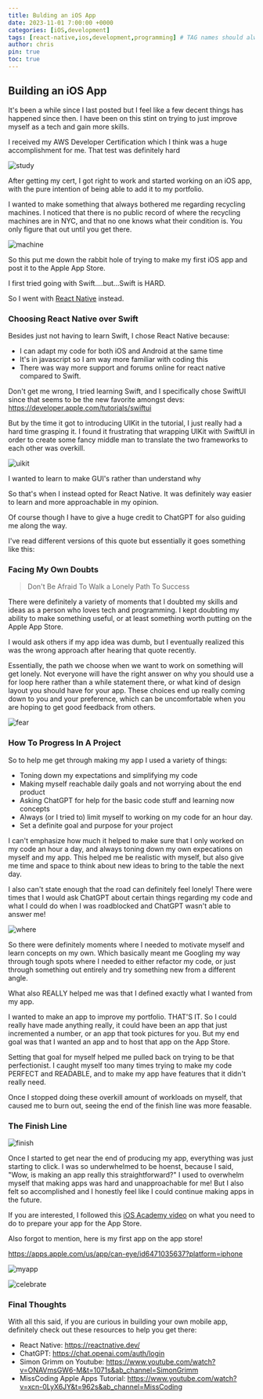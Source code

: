 ```yaml
---
title: Bulding an iOS App
date: 2023-11-01 7:00:00 +0000
categories: [iOS,development]
tags: [react-native,ios,development,programming] # TAG names should always be lowercase
author: chris
pin: true
toc: true
---
```



## Building an iOS App

It's been a while since I last posted but I feel like a few decent things has happened since then. I have been on this stint on trying to just improve myself as a tech and gain more skills.

I received my AWS Developer Certification which I think was a huge accomplishment for me. That test was definitely hard

![study](https://media.giphy.com/media/v1.Y2lkPTc5MGI3NjExYWtnYWwxazA2a2tqeTFxMjJveTIyZXU1cmpua3kyaGtzNmRrODRtcSZlcD12MV9pbnRlcm5hbF9naWZfYnlfaWQmY3Q9Zw/IPbS5R4fSUl5S/giphy.gif)

After getting my cert, I got right to work and started working on an iOS app, with the pure intention of being able to add it to my portfolio.

I wanted to make something that always bothered me regarding recycling machines. I noticed that there is no public record of where the recycling machines are in NYC, and that no one knows what their condition is. You only figure that out until you get there.

![machine](https://resource-recycling.com/plastics/wp-content/uploads/sites/4/2020/08/reverse-vending-machine-20200825-By-Karen-McFarland-Editorial-Use-Only-shutterstock_1457376479-web-1024x683.jpg)

So this put me down the rabbit hole of trying to make my first iOS app and post it to the Apple App Store.

I first tried going with Swift....but...Swift is HARD.

So I went with [React Native](https://reactnative.dev/) instead.

### Choosing React Native over Swift

Besides just not having to learn Swift, I chose React Native because:

- I can adapt my code for both iOS and Android at the same time
- It's in javascript so I am way more familiar with coding this
- There was way more support and forums online for react native compared to Swift.

Don't get me wrong, I tried learning Swift, and I specifically chose SwiftUI since that seems to be the new favorite amongst devs: https://developer.apple.com/tutorials/swiftui

But by the time it got to introducing UIKit in the tutorial, I just really had a hard time grasping it. I found it frustrating that wrapping UIKit with SwiftUI in order to create some fancy middle man to translate the two frameworks to each other was overkill. 

![uikit](/SCR-20231103-kboo.png)

I wanted to learn to make GUI's rather than understand why 

So that's when I instead opted for React Native. It was definitely way easier to learn and more approachable in my opinion.

Of course though I have to give a huge credit to ChatGPT for also guiding me along the way.

I've read different versions of this quote but essentially it goes something like this:

### Facing My Own Doubts

> Don't Be Afraid To Walk a Lonely Path To Success

There were definitely a variety of moments that I doubted my skills and ideas as a person who loves tech and programming. I kept doubting my ability to make something useful, or at least something worth putting on the Apple App Store.

I would ask others if my app idea was dumb, but I eventually realized this was the wrong approach after hearing that quote recently.

Essentially, the path we choose when we want to work on something will get lonely. Not everyone will have the right answer on why you should use a for loop here rather than a while statement there, or what kind of design layout you should have for your app. These choices end up really coming down to you and your preference, which can be uncomfortable when you are hoping to get good feedback from others. 

![fear](https://media.tenor.com/ok88VSsHu_gAAAAd/puss-in-boots-fear.gif)

### How To Progress In A Project

So to help me get through making my app I used a variety of things:

- Toning down my expectations and simplifying my code
- Making myself reachable daily goals and not worrying about the end product
- Asking ChatGPT for help for the basic code stuff and learning now concepts
- Always (or I tried to) limit myself to working on my code for an hour day.
- Set a definite goal and purpose for your project

I can't emphasize how much it helped to make sure that I only worked on my code an hour a day, and always toning down my own expecations on myself and my app. This helped me be realistic with myself, but also give me time and space to think about new ideas to bring to the table the next day.

I also can't state enough that the road can definitely feel lonely! There were times that I would ask ChatGPT about certain things regarding my code and what I could do when I was roadblocked and ChatGPT wasn't able to answer me!

![where](https://media.tenor.com/uSEMb3cPgSoAAAAd/travolta-where.gif)

So there were definitely moments where I needed to motivate myself and learn concepts on my own. Which basically meant me Googling my way through tough spots where I needed to either refactor my code, or just through something out entirely and try something new from a different angle.

What also REALLY helped me was that I defined exactly what I wanted from my app.

I wanted to make an app to improve my portfolio. THAT'S IT. So I could really have made anything really, it could have been an app that just incremented a number, or an app that took pictures for you. But my end goal was that I wanted an app and to host that app on the App Store. 

Setting that goal for myself helped me pulled back on trying to be that perfectionist. I caught myself too many times trying to make my code PERFECT and READABLE, and to make my app have features that it didn't really need.

Once I stopped doing these overkill amount of workloads on myself, that caused me to burn out, seeing the end of the finish line was more feasable.

### The Finish Line
![finish](https://media.tenor.com/XEyFzd0n1SwAAAAC/finish-line.gif)

Once I started to get near the end of producing my app, everything was just starting to click. I was so underwhelmed to be hoenst, because I said, "Wow, is making an app really this straightforward?" I used to overwhelm myself that making apps was hard and unapproachable for me! But I also felt so accomplished and I honestly feel like I could continue making apps in the future.

If you are interested, I followed this [iOS Academy video](https://www.youtube.com/watch?v=bz_KJdXylh0&t=2s) on what you need to do to prepare your app for the App Store.

Also forgot to mention, here is my first app on the app store!

https://apps.apple.com/us/app/can-eye/id6471035637?platform=iphone

![myapp](/SCR-20231103-khrn.png)

![celebrate](https://media.tenor.com/NQnu-f1wEYQAAAAC/happy-yey.gif)


### Final Thoughts

With all this said, if you are curious in building your own mobile app, definitely check out these resources to help you get there:

- React Native: https://reactnative.dev/
- ChatGPT: https://chat.openai.com/auth/login
- Simon Grimm on Youtube: https://www.youtube.com/watch?v=ONAVmsGW6-M&t=1071s&ab_channel=SimonGrimm
- MissCoding Apple Apps Tutorial: https://www.youtube.com/watch?v=xcn-0LyX6JY&t=962s&ab_channel=MissCoding
